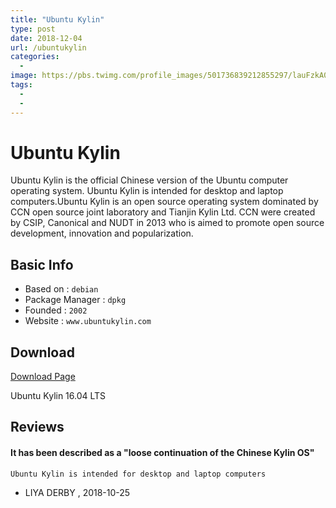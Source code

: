 ```yaml
---
title: "Ubuntu Kylin"
type: post
date: 2018-12-04
url: /ubuntukylin
categories:
  -
image: https://pbs.twimg.com/profile_images/501736839212855297/lauFzkA0_400x400.png 
tags:
  - 
  - 
---
```




# Ubuntu Kylin

Ubuntu Kylin is the official Chinese version of the Ubuntu computer operating system. Ubuntu Kylin is intended for desktop and laptop computers.Ubuntu Kylin is an open source operating system dominated by CCN open source joint laboratory and Tianjin Kylin Ltd. CCN were created by CSIP, Canonical and NUDT in 2013 who is aimed to promote open source development, innovation and popularization. 

## Basic Info

* Based on : `debian`
* Package Manager : `dpkg`
* Founded : `2002`
* Website : `www.ubuntukylin.com`
## Download

[Download Page](http://www.ubuntu.org.cn/download/ubuntu-kylin)

Ubuntu Kylin 16.04 LTS

## Reviews

#### It has been described as a "loose continuation of the Chinese Kylin OS"

```
Ubuntu Kylin is intended for desktop and laptop computers
```
- LIYA DERBY , 2018-10-25

